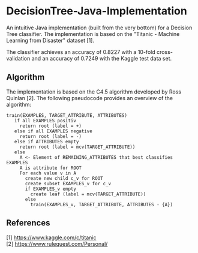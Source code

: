 # DecisionTree-Java-Implementation
An intuitive Java implementation (built from the very bottom) for a Decision Tree classifier. The implementation is based on the "Titanic - Machine Learning from Disaster" dataset [1].

The classifier achieves an accuracy of 0.8227 with a 10-fold cross-validation and an accuracy of 0.7249 with the Kaggle test data set.

## Algorithm
The implementation is based on the C4.5 algorithm developed by Ross Quinlan [2]. The following pseudocode provides an overview of the algorithm:
```
train(EXAMPLES, TARGET_ATTRIBUTE, ATTRIBUTES)
   if all EXAMPLES positiv
     return root (label = +)
   else if all EXAMPLES negative
     return root (label = -)
   else if ATTRIBUTES empty
     return root (label = mcv(TARGET_ATTRIBUTE))
   else
     A <- Element of REMAINING_ATTRIBUTES that best classifies EXAMPLES
     A is attribute for ROOT
     For each value v in A
       create new child c_v for ROOT
       create subset EXAMPLES_v for c_v
       if EXAMPLES_v empty
         create leaf (label = mcv(TARGET_ATTRIBUTE))
       else
         train(EXAMPLES_v, TARGET_ATTRIBUTE, ATTRIBUTES - {A})
```

## References
[1] https://www.kaggle.com/c/titanic<br/>
[2] https://www.rulequest.com/Personal/
